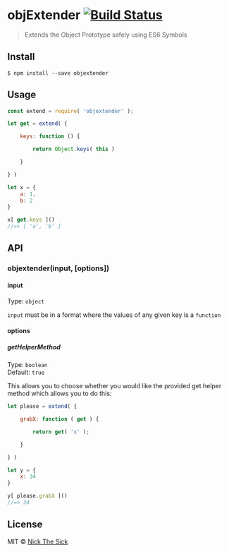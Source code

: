 # objExtender [![Build Status](https://travis-ci.org/nperez0111/objExtender.svg?branch=master)](https://travis-ci.org/nperez0111/objextender)

> Extends the Object Prototype safely using ES6 Symbols


## Install

```
$ npm install --save objextender
```


## Usage

```js
const extend = require( 'objextender' );

let get = extend( {

    keys: function () {

        return Object.keys( this )

    }

} )

let x = {
    a: 1,
    b: 2
}

x[ get.keys ]()
//=> [ 'a', 'b' ]
```


## API

### objextender(input, [options])

#### input

Type: `object`

`input` must be in a format where the values of any given key is a `function`

#### options

##### getHelperMethod

Type: `boolean`<br>
Default: `true`

This allows you to choose whether you would like the provided get helper method which allows you to do this:

```js
let please = extend( {

    grabX: function ( get ) {

        return get( 'x' );

    }

} )

let y = {
    x: 34
}

y[ please.grabX ]()
//=> 34
```



## License

MIT © [Nick The Sick](http://nickthesick.com)
